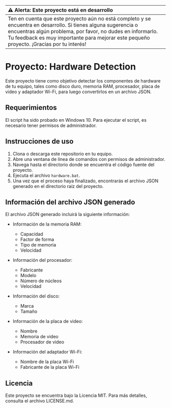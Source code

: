 | :warning: Alerta: Este proyecto está en desarrollo          |
|:---------------------------|
| Ten en cuenta que este proyecto aún no está completo y se encuentra en desarrollo. Si tienes alguna sugerencia o encuentras algún problema, por favor, no dudes en informarlo. Tu feedback es muy importante para mejorar este pequeño proyecto. ¡Gracias por tu interés!

# Proyecto: Hardware Detection

Este proyecto tiene como objetivo detectar los componentes de hardware de tu equipo, tales como disco duro, memoria RAM, procesador, placa de video y adaptador Wi-Fi, para luego convertirlos en un archivo JSON.

## Requerimientos

El script ha sido probado en Windows 10. Para ejecutar el script, es necesario tener permisos de administrador.

## Instrucciones de uso

1. Clona o descarga este repositorio en tu equipo.
2. Abre una ventana de línea de comandos con permisos de administrador.
3. Navega hasta el directorio donde se encuentra el código fuente del proyecto.
4. Ejecuta el archivo `hardware.bat`.
5. Una vez que el proceso haya finalizado, encontrarás el archivo JSON generado en el directorio raíz del proyecto.

## Información del archivo JSON generado

El archivo JSON generado incluirá la siguiente información:

- Información de la memoria RAM:
  - Capacidad
  - Factor de forma
  - Tipo de memoria
  - Velocidad

- Información del procesador:
  - Fabricante
  - Modelo
  - Número de núcleos
  - Velocidad

- Información del disco:
  - Marca
  - Tamaño

- Información de la placa de video:
  - Nombre
  - Memoria de video
  - Procesador de video

- Información del adaptador Wi-Fi:
  - Nombre de la placa Wi-Fi
  - Fabricante de la placa Wi-Fi

## Licencia

Este proyecto se encuentra bajo la Licencia MIT. Para más detalles, consulta el archivo LICENSE.md.

